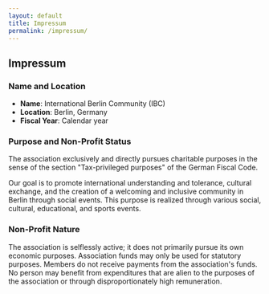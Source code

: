 ```yaml
---
layout: default
title: Impressum
permalink: /impressum/
---
```


## Impressum

### Name and Location
- **Name**: International Berlin Community (IBC)
- **Location**: Berlin, Germany
- **Fiscal Year**: Calendar year

### Purpose and Non-Profit Status
The association exclusively and directly pursues charitable purposes in the sense of the section "Tax-privileged purposes" of the German Fiscal Code.

Our goal is to promote international understanding and tolerance, cultural exchange, and the creation of a welcoming and inclusive community in Berlin through social events. This purpose is realized through various social, cultural, educational, and sports events.

### Non-Profit Nature
The association is selflessly active; it does not primarily pursue its own economic purposes. Association funds may only be used for statutory purposes. Members do not receive payments from the association's funds. No person may benefit from expenditures that are alien to the purposes of the association or through disproportionately high remuneration.
